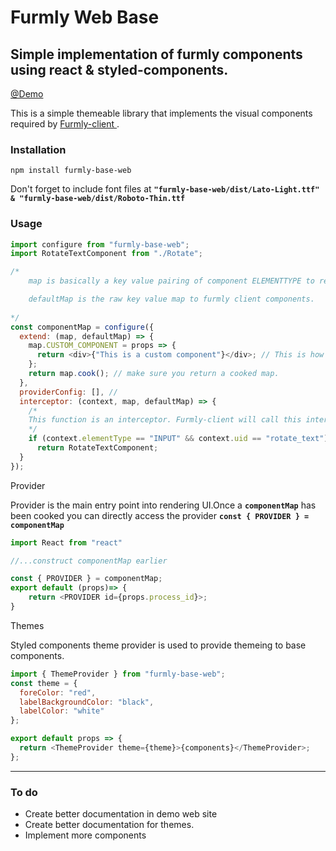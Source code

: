# Furmly Web Base

## Simple implementation of furmly components using react & styled-components.



[ @Demo ](https://chidionuekwusi.github.io/furmly-base-web)

This is a simple themeable library that implements the visual components required by [ Furmly-client ](https://www.github.com/chidionuekwusi/furmly-client).

### **Installation**

`npm install furmly-base-web`

Don't forget to include font files at **`"furmly-base-web/dist/Lato-Light.ttf" & "furmly-base-web/dist/Roboto-Thin.ttf`**

### **Usage**

```javascript
import configure from "furmly-base-web";
import RotateTextComponent from "./Rotate";

/*
    map is basically a key value pairing of component ELEMENTTYPE to react component.

    defaultMap is the raw key value map to furmly client components.
    
*/
const componentMap = configure({
  extend: (map, defaultMap) => {
    map.CUSTOM_COMPONENT = props => {
      return <div>{"This is a custom component"}</div>; // This is how to define a custom component. They are matched by uid.
    };
    return map.cook(); // make sure you return a cooked map.
  },
  providerConfig: [], //
  interceptor: (context, map, defaultMap) => {
    /*
    This function is an interceptor. Furmly-client will call this interceptor everytime it requires a component definition.
    */
    if (context.elementType == "INPUT" && context.uid == "rotate_text")
      return RotateTextComponent;
  }
});
```

Provider

Provider is the main entry point into rendering UI.Once a **`componentMap`** has been cooked you can directly access the provider **`const { PROVIDER } = componentMap`**

```javascript
import React from "react"

//...construct componentMap earlier

const { PROVIDER } = componentMap;
export default (props)=> {
    return <PROVIDER id={props.process_id}>;
}
```

Themes

Styled components theme provider is used to provide themeing to base components.

```javascript
import { ThemeProvider } from "furmly-base-web";
const theme = {
  foreColor: "red",
  labelBackgroundColor: "black",
  labelColor: "white"
};

export default props => {
  return <ThemeProvider theme={theme}>{components}</ThemeProvider>;
};
```

---

### **To do**

- Create better documentation in demo web site
- Create better documentation for themes.
- Implement more components
